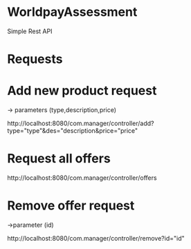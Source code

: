 # WorldpayAssessment
Simple Rest API

# Requests

# Add new product request

-> parameters (type,description,price)

http://localhost:8080/com.manager/controller/add?type="type"&des="description&price="price"

# Request all offers

http://localhost:8080/com.manager/controller/offers

# Remove offer request

->parameter (id)

http://localhost:8080/com.manager/controller/remove?id="id"


